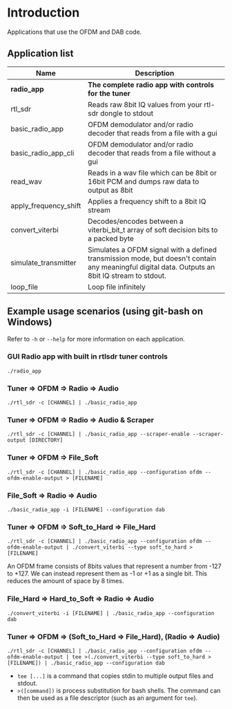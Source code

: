 # Introduction
Applications that use the OFDM and DAB code.

## Application list
| Name | Description |
| --- | --- |
| **radio_app** | **The complete radio app with controls for the tuner** |
| rtl_sdr | Reads raw 8bit IQ values from your rtl-sdr dongle to stdout |
| basic_radio_app | OFDM demodulator and/or radio decoder that reads from a file with a gui |
| basic_radio_app_cli | OFDM demodulator and/or radio decoder that reads from a file without a gui |
| read_wav | Reads in a wav file which can be 8bit or 16bit PCM and dumps raw data to output as 8bit |
| apply_frequency_shift | Applies a frequency shift to a 8bit IQ stream |
| convert_viterbi | Decodes/encodes between a viterbi_bit_t array of soft decision bits to a packed byte |
| simulate_transmitter | Simulates a OFDM signal with a defined transmission mode, but doesn't contain any meaningful digital data. Outputs an 8bit IQ stream to stdout. |
| loop_file | Loop file infinitely |

## Example usage scenarios (using git-bash on Windows)
Refer to ```-h``` or ```--help``` for more information on each application.

### GUI Radio app with built in rtlsdr tuner controls
```./radio_app```

### Tuner => OFDM => Radio => Audio
```./rtl_sdr -c [CHANNEL] | ./basic_radio_app```

### Tuner => OFDM => Radio => Audio & Scraper
```./rtl_sdr -c [CHANNEL] | ./basic_radio_app --scraper-enable --scraper-output [DIRECTORY]```

### Tuner => OFDM => File_Soft
```./rtl_sdr -c [CHANNEL] | ./basic_radio_app --configuration ofdm --ofdm-enable-output > [FILENAME]```

### File_Soft => Radio => Audio
```./basic_radio_app -i [FILENAME] --configuration dab```

### Tuner => OFDM => Soft_to_Hard => File_Hard
```./rtl_sdr -c [CHANNEL] | ./basic_radio_app --configuration ofdm --ofdm-enable-output | ./convert_viterbi --type soft_to_hard > [FILENAME]```

An OFDM frame consists of 8bits values that represent a number from -127 to +127. We can instead represent them as -1 or +1 as a single bit. This reduces the amount of space by 8 times.

### File_Hard => Hard_to_Soft => Radio => Audio
```./convert_viterbi -i [FILENAME] | ./basic_radio_app --configuration dab```

### Tuner => OFDM => (Soft_to_Hard => File_Hard), (Radio => Audio)
```./rtl_sdr -c [CHANNEL] | ./basic_radio_app --configuration ofdm --ofdm-enable-output | tee >(./convert_viterbi --type soft_to_hard > [FILENAME]) | ./basic_radio_app --configuration dab```

- ```tee [...]``` is a command that copies stdin to multiple output files and stdout.
- ```>([command])``` is process substitution for bash shells. The command can then be used as a file descriptor (such as an argument for ```tee```).
